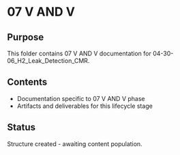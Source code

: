 # 07 V AND V

## Purpose
This folder contains 07 V AND V documentation for 04-30-06_H2_Leak_Detection_CMR.

## Contents
- Documentation specific to 07 V AND V phase
- Artifacts and deliverables for this lifecycle stage

## Status
Structure created - awaiting content population.
